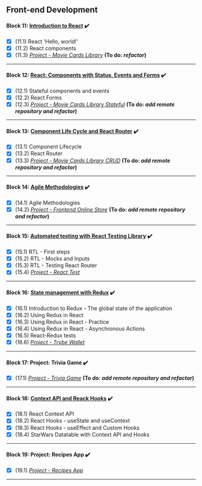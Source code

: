 ## Front-end Development  

#### Block 11: [Introduction to React](https://github.com/LeonarDev/Trybe/tree/main/Exercises/front-end/block_11) ✔️
- [x] (11.1) React 'Hello, world!'
- [x] (11.2) React components
- [x] (11.3) _[Project - Movie Cards Library](https://github.com/LeonarDev/leonardev.github.io/tree/main/projects/movie-cards-library-stateless)_ **(To do: *refactor*)**
<hr>

#### Block 12: [React: Components with Status, Events and Forms](https://github.com/LeonarDev/Trybe/tree/main/Exercises/front-end/block_12) ✔️
- [x] (12.1) Stateful components and events
- [x] (12.2) React Forms
- [x] (12.3) _[Project - Movie Cards Library Stateful]()_ **(To do: *add remote repository and refactor*)**
<hr>

#### Block 13: [Component Life Cycle and React Router](https://github.com/LeonarDev/Trybe/tree/main/Exercises/front-end/block_13) ✔️
- [x] (13.1) Component Lifecycle
- [x] (13.2) React Router
- [x] (13.3) _[Project - Movie Cards Library CRUD]()_ **(To do: *add remote repository and refactor*)**
<hr>

#### Block 14: [Agile Methodologies](https://github.com/LeonarDev/Trybe/tree/main/Exercises/front-end/block_14) ✔️
- [x] (14.1) Agile Methodologies
- [x] (14.2) _[Project - Frontend Online Store]()_ **(To do: *add remote repository and refactor*)**
<hr>

#### Block 15: [Automated testing with React Testing Library](https://github.com/LeonarDev/Trybe/tree/main/Exercises/front-end/block_15) ✔️
- [x] (15.1) RTL - First steps
- [x] (15.2) RTL - Mocks and Inputs
- [x] (15.3) RTL - Testing React Router
- [x] (15.4) _[Project - React Test]()_
<hr>

#### Block 16: [State management with Redux](https://github.com/LeonarDev/Trybe/tree/main/Exercises/front-end/block_16) ✔️
- [x] (16.1) Introduction to Redux - The global state of the application
- [x] (16.2) Using Redux in React
- [x] (16.3) Using Redux in React - Practice
- [x] (16.4) Using Redux in React - Asynchronous Actions
- [x] (16.5) React-Redux tests
- [x] (16.6) _[Project - Trybe Wallet]()_
<hr>

#### Block 17: Project: Trivia Game ✔️
- [x] (17.1) _[Project - Trivia Game]()_ **(To do: *add remote repository and refactor*)**
<hr>

#### Block 18: [Context API and Reack Hooks](https://github.com/LeonarDev/Trybe/tree/main/Exercises/front-end/block_18) ✔️
- [x] (18.1) React Context API
- [x] (18.2) React Hooks - useState and useContext
- [x] (18.3) React Hooks - useEffect and Custom Hooks
- [x] (18.4) StarWars Datatable with Context API and Hooks
<hr>

#### Block 19: Project: Recipes App ✔️
- [x] (19.1) _[Project - Recipes App]()_
<hr>
